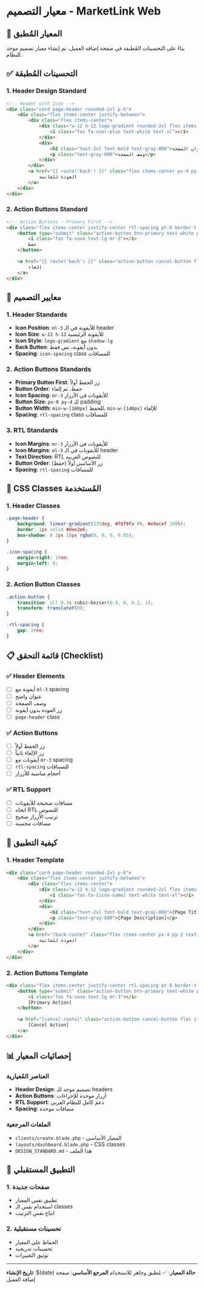 # معيار التصميم - MarketLink Web

## 🎯 المعيار المُطبق

بناءً على التحسينات المُطبقة في صفحة إضافة العميل، تم إنشاء معيار تصميم موحد للنظام.

## ✅ التحسينات المُطبقة

### 1. Header Design Standard
```html
<!-- Header with Icon -->
<div class="card page-header rounded-2xl p-6">
    <div class="flex items-center justify-between">
        <div class="flex items-center">
            <div class="w-12 h-12 logo-gradient rounded-2xl flex items-center justify-center shadow-lg icon-spacing ml-3">
                <i class="fas fa-user-plus text-white text-xl"></i>
            </div>
            <div>
                <h2 class="text-2xl font-bold text-gray-800">عنوان الصفحة</h2>
                <p class="text-gray-600">وصف الصفحة</p>
            </div>
        </div>
        <a href="{{ route('back') }}" class="flex items-center px-4 py-2 text-gray-500 hover:text-gray-700 hover:bg-gray-100 rounded-xl transition-colors icon-spacing">
            العودة للقائمة
        </a>
    </div>
</div>
```

### 2. Action Buttons Standard
```html
<!-- Action Buttons - Primary First -->
<div class="flex items-center justify-center rtl-spacing pt-8 border-t border-gray-200">
    <button type="submit" class="action-button btn-primary text-white px-8 py-4 rounded-2xl flex items-center font-medium text-lg min-w-[160px] justify-center">
        <i class="fas fa-save text-lg mr-3"></i>
        حفظ 
    </button>   
    
    <a href="{{ route('back') }}" class="action-button cancel-button flex items-center px-8 py-4 rounded-2xl font-medium text-lg min-w-[140px] justify-center">
        إلغاء
    </a>
</div>
```

## 🎨 معايير التصميم

### 1. Header Standards
- **Icon Position**: `ml-3` للأيقونة في الـ header
- **Icon Size**: `w-12 h-12` للأيقونة الرئيسية
- **Icon Style**: `logo-gradient` مع `shadow-lg`
- **Back Button**: بدون أيقونة، نص فقط
- **Spacing**: `icon-spacing` class للمسافات

### 2. Action Buttons Standards
- **Primary Button First**: زر الحفظ أولاً
- **Button Order**: حفظ، ثم إلغاء
- **Icon Spacing**: `mr-3` للأيقونات في الأزرار
- **Button Size**: `px-8 py-4` للـ padding
- **Button Width**: `min-w-[160px]` للحفظ، `min-w-[140px]` للإلغاء
- **Spacing**: `rtl-spacing` class للمسافات

### 3. RTL Standards
- **Icon Margins**: `mr-3` للأيقونات في الأزرار
- **Icon Margins**: `ml-3` للأيقونات في الـ header
- **Text Direction**: RTL للنصوص العربية
- **Button Order**: زر الأساسي أولاً (حفظ)
- **Spacing**: `rtl-spacing` للمسافات

## 🔧 CSS Classes المُستخدمة

### 1. Header Classes
```css
.page-header {
    background: linear-gradient(135deg, #f8f9fa 0%, #e9ecef 100%);
    border: 1px solid #dee2e6;
    box-shadow: 0 2px 10px rgba(0, 0, 0, 0.05);
}

.icon-spacing {
    margin-right: 1rem;
    margin-left: 0;
}
```

### 2. Action Button Classes
```css
.action-button {
    transition: all 0.3s cubic-bezier(0.4, 0, 0.2, 1);
    transform: translateY(0);
}

.rtl-spacing {
    gap: 2rem;
}
```

## 📋 قائمة التحقق (Checklist)

### ✅ Header Elements
- [ ] أيقونة مع `ml-3` spacing
- [ ] عنوان واضح
- [ ] وصف الصفحة
- [ ] زر العودة بدون أيقونة
- [ ] `page-header` class

### ✅ Action Buttons
- [ ] زر الحفظ أولاً
- [ ] زر الإلغاء ثانياً
- [ ] أيقونات مع `mr-3` spacing
- [ ] `rtl-spacing` للمسافات
- [ ] أحجام مناسبة للأزرار

### ✅ RTL Support
- [ ] مسافات صحيحة للأيقونات
- [ ] اتجاه RTL للنصوص
- [ ] ترتيب الأزرار صحيح
- [ ] مسافات محسنة

## 🚀 كيفية التطبيق

### 1. Header Template
```html
<div class="card page-header rounded-2xl p-6">
    <div class="flex items-center justify-between">
        <div class="flex items-center">
            <div class="w-12 h-12 logo-gradient rounded-2xl flex items-center justify-center shadow-lg icon-spacing ml-3">
                <i class="fas fa-[icon-name] text-white text-xl"></i>
            </div>
            <div>
                <h2 class="text-2xl font-bold text-gray-800">[Page Title]</h2>
                <p class="text-gray-600">[Page Description]</p>
            </div>
        </div>
        <a href="[back-route]" class="flex items-center px-4 py-2 text-gray-500 hover:text-gray-700 hover:bg-gray-100 rounded-xl transition-colors icon-spacing">
            العودة للقائمة
        </a>
    </div>
</div>
```

### 2. Action Buttons Template
```html
<div class="flex items-center justify-center rtl-spacing pt-8 border-t border-gray-200">
    <button type="submit" class="action-button btn-primary text-white px-8 py-4 rounded-2xl flex items-center font-medium text-lg min-w-[160px] justify-center">
        <i class="fas fa-save text-lg mr-3"></i>
        [Primary Action]
    </button>   
    
    <a href="[cancel-route]" class="action-button cancel-button flex items-center px-8 py-4 rounded-2xl font-medium text-lg min-w-[140px] justify-center">
        [Cancel Action]
    </a>
</div>
```

## 📊 إحصائيات المعيار

### العناصر المُعيارية
- **Header Design**: تصميم موحد للـ headers
- **Action Buttons**: أزرار موحدة للإجراءات
- **RTL Support**: دعم كامل للنظام العربي
- **Spacing**: مسافات موحدة

### الملفات المرجعية
- `clients/create.blade.php` - المعيار الأساسي
- `layouts/dashboard.blade.php` - CSS classes
- `DESIGN_STANDARD.md` - هذا الملف

## 🔄 التطبيق المستقبلي

### 1. صفحات جديدة
- تطبيق نفس المعيار
- استخدام نفس الـ classes
- اتباع نفس الترتيب

### 2. تحسينات مستقبلية
- الحفاظ على المعيار
- تحسينات تدريجية
- توثيق التغييرات

---
**تاريخ الإنشاء**: $(date)
**حالة المعيار**: ✅ مُطبق وجاهز للاستخدام
**المرجع الأساسي**: صفحة إضافة العميل
